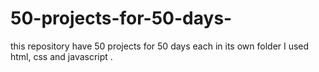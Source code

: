 # 50-projects-for-50-days-
this repository have 50 projects for 50 days each in its own folder  I used html, css and javascript .
